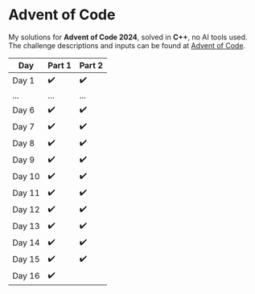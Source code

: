 # Advent of Code
My solutions for **Advent of Code 2024**, solved in **C++**, no AI tools used.
<br>The challenge descriptions and inputs can be found at [Advent of Code](https://adventofcode.com/).

| Day   | Part 1  |  Part 2 |
|-------|---|---|
| Day 1 | ✔️ | ✔️ |
| ... | ... | ... |
| Day 6 | ✔️ | ✔️ |
| Day 7 | ✔️ | ✔️ |
| Day 8 | ✔️ | ✔️ |
| Day 9 | ✔️ | ✔️ |
| Day 10 | ✔️ | ✔️ |
| Day 11 | ✔️ | ✔️ |
| Day 12 | ✔️ | ✔️ |
| Day 13 | ✔️ | ✔️ |
| Day 14 | ✔️ | ✔️ |
| Day 15 | ✔️ | ✔️ |
| Day 16 | ✔️ |  |
